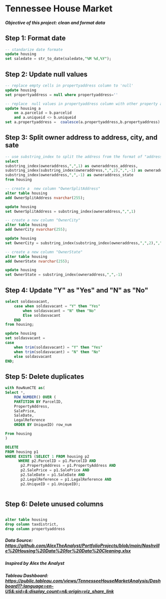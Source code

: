# Tennessee House Market 
##### Objective of this project: clean and format data 
## Step 1: Format date
````sql
-- standarize date formate
update housing
set saledate = str_to_date(saledate,"%M %d,%Y");

````

## Step 2: Update null values
````sql
-- replace empty cells in propertyaddress column to 'null'
update housing
set propertyaddress = null where propertyaddress=''

-- replace  null values in propertyaddress column with other property address if it has the same parceled
update housing a 
	on a.parcelid = b.parcelid
    and a.uniqueid <> b.uniqueid
set a.propertyaddress =  coalesce(a.propertyaddress,b.propertyaddress)
````

## Step 3: Split owner address to address, city, and sate

````sql
-- use substring_index to split the address from the format of "address,city,state" to "address","city","state" 
select 
substring_index(owneraddress,",",1) as owneraddress_address, 
substring_index(substring_index(owneraddress,",",2),",",-1) as owneraddress_city,
substring_index(owneraddress,",",-1) as owneraddress_state
from housing

-- create a  new column "OwnerSplitAddress"
alter table housing 
add OwnerSplitAddress nvarchar(255);

update housing 
set OwnerSplitAddress = substring_index(owneraddress,",",1)

-- create a new column "OwnerCity"
alter table housing
add OwnerCity nvarchar(255);

update housing
set OwnerCity = substring_index(substring_index(owneraddress,",",2),",",-1)

-- create a new column "OwnerState"
alter table housing 
add OwnerState nvarchar(255);

update housing
set OwnerState = substring_index(owneraddress,",",-1)

````
## Step 4: Update "Y" as "Yes" and "N" as "No"
````sql
select soldasvacant, 
	case when soldasvacant = "Y" then "Yes"
		when soldasvacant = "N" then "No"
		Else soldasvacant
    END
from housing;

update housing
set soldasvacant = 
case 
    when trim(soldasvacant) = "Y" then "Yes"
	when trim(soldasvacant) = "N" then "No"
    else soldasvacant 
END;
````
## Step 5: Delete duplicates
````sql
with RowNumCTE as(
Select *,
	ROW_NUMBER() OVER (
	PARTITION BY ParcelID,
	PropertyAddress,
	SalePrice,
	SaleDate,
	LegalReference
	ORDER BY UniqueID) row_num

From housing 
)

DELETE
FROM housing p1
WHERE EXISTS (SELECT 1 FROM housing p2
      WHERE p2.ParcelID = p1.ParcelID AND
       p2.PropertyAddress = p1.PropertyAddress AND
       p2.SalePrice = p1.SalePrice AND
       p2.SaleDate = p1.SaleDate AND
       p2.LegalReference = p1.LegalReference AND
       p2.UniqueID < p1.UniqueID);
                  


````
## Step 6: Delete unused columns 
````sql

alter table housing
drop column taxdistrict, 
drop column propertyaddress

````






















##### Data Source: <https://github.com/AlexTheAnalyst/PortfolioProjects/blob/main/Nashville%20Housing%20Data%20for%20Data%20Cleaning.xlsx>
##### Inspired by Alex the Analyst 
##### Tableau Dashboard: <https://public.tableau.com/views/TennesseeHouseMarketAnalysis/Dashboard1?:language=en-US&:sid=&:display_count=n&:origin=viz_share_link>
